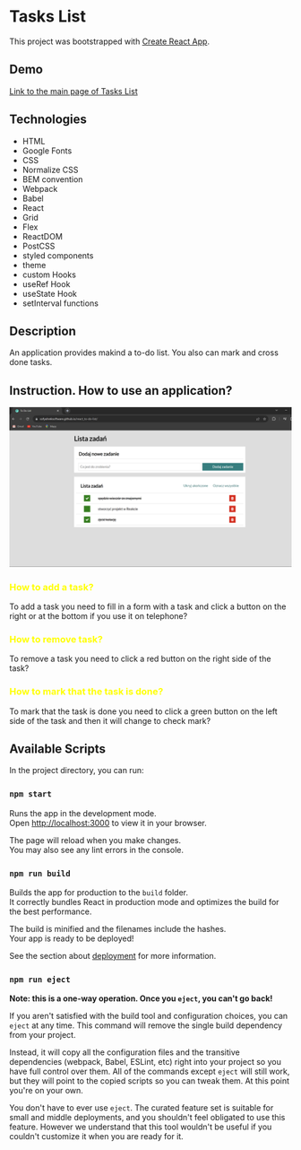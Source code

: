 # Tasks List

This project was bootstrapped with [Create React App](https://sofyahreksoftware.github.io/react_to-do-list/).

## Demo
[Link to the main page of Tasks List](https://sofyahreksoftware.github.io/react_to-do-list/)

## Technologies
- HTML
- Google Fonts
- CSS
- Normalize CSS
- BEM convention
- Webpack
- Babel
- React
- Grid
- Flex
- ReactDOM 
- PostCSS  
- styled components
- theme
- custom Hooks
- useRef Hook
- useState Hook
- setInterval functions

## Description
An application provides makind a to-do list. You also can mark and cross done tasks.

## Instruction. How to use an application?

![Screenshot of application](src/app-screenshot.png)

### <span style="color:yellow;">How to add a task?</span>
To add a task you need to fill in a form with a task and click a button on the right or at the bottom if you use it on telephone?

### <span style="color:yellow;">How to remove task?</span>
To remove a task you need to click a red button on the right side of the task?

### <span style="color:yellow;">How to mark that the task is done?</span>
To mark that the task is done you need to click a green button on the left side of the task and then it will change to check mark?


## Available Scripts
In the project directory, you can run:

### `npm start`
Runs the app in the development mode.\
Open [http://localhost:3000](http://localhost:3000) to view it in your browser.

The page will reload when you make changes.\
You may also see any lint errors in the console.

### `npm run build`
Builds the app for production to the `build` folder.\
It correctly bundles React in production mode and optimizes the build for the best performance.

The build is minified and the filenames include the hashes.\
Your app is ready to be deployed!

See the section about [deployment](https://facebook.github.io/create-react-app/docs/deployment) for more information.

### `npm run eject`
**Note: this is a one-way operation. Once you `eject`, you can't go back!**

If you aren't satisfied with the build tool and configuration choices, you can `eject` at any time. This command will remove the single build dependency from your project.

Instead, it will copy all the configuration files and the transitive dependencies (webpack, Babel, ESLint, etc) right into your project so you have full control over them. All of the commands except `eject` will still work, but they will point to the copied scripts so you can tweak them. At this point you're on your own.

You don't have to ever use `eject`. The curated feature set is suitable for small and middle deployments, and you shouldn't feel obligated to use this feature. However we understand that this tool wouldn't be useful if you couldn't customize it when you are ready for it.

